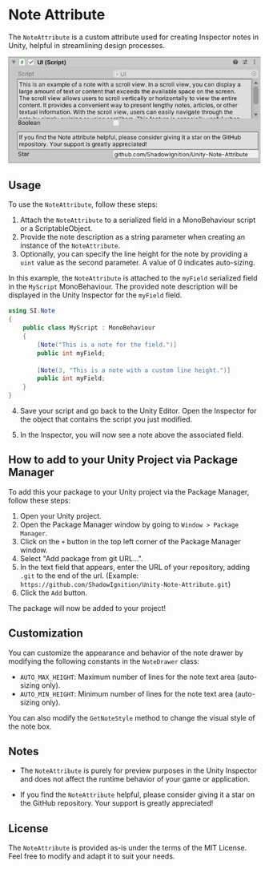 # Note Attribute

The `NoteAttribute` is a custom attribute used for creating Inspector notes in Unity, helpful in streamlining design processes.

![Note Attribute](preview.png)

## Usage
To use the `NoteAttribute`, follow these steps:

1. Attach the `NoteAttribute` to a serialized field in a MonoBehaviour script or a ScriptableObject.
2. Provide the note description as a string parameter when creating an instance of the `NoteAttribute`.
3. Optionally, you can specify the line height for the note by providing a `uint` value as the second parameter. A value of 0 indicates auto-sizing.

In this example, the `NoteAttribute` is attached to the `myField` serialized field in the `MyScript` MonoBehaviour. The provided note description will be displayed in the Unity Inspector for the `myField` field.

```csharp
using SI.Note 
{
	public class MyScript : MonoBehaviour
	{
		[Note("This is a note for the field.")]
		public int myField;

		[Note(3, "This is a note with a custom line height.")]
		public int myField;
	}
}
```

4. Save your script and go back to the Unity Editor. Open the Inspector for the object that contains the script you just modified.

5. In the Inspector, you will now see a note above the associated field.

## How to add to your Unity Project via Package Manager

To add this your package to your Unity project via the Package Manager, follow these steps:

1. Open your Unity project.
2. Open the Package Manager window by going to `Window > Package Manager`.
3. Click on the `+` button in the top left corner of the Package Manager window.
4. Select "Add package from git URL...".
5. In the text field that appears, enter the URL of your repository, adding `.git` to the end of the url. (Example: `https://github.com/ShadowIgnition/Unity-Note-Attribute.git`)
6. Click the `Add` button.

The package will now be added to your project!


## Customization
You can customize the appearance and behavior of the note drawer by modifying the following constants in the `NoteDrawer` class:

- `AUTO_MAX_HEIGHT`: Maximum number of lines for the note text area (auto-sizing only).
- `AUTO_MIN_HEIGHT`: Minimum number of lines for the note text area (auto-sizing only).

You can also modify the `GetNoteStyle` method to change the visual style of the note box.

## Notes

- The `NoteAttribute` is purely for preview purposes in the Unity Inspector and does not affect the runtime behavior of your game or application.

- If you find the `NoteAttribute` helpful, please consider giving it a star on the GitHub repository. Your support is greatly appreciated!

## License

The `NoteAttribute` is provided as-is under the terms of the MIT License. Feel free to modify and adapt it to suit your needs.
